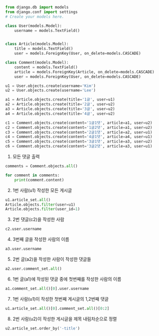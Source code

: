 ```python
from django.db import models
from django.conf import settings
# Create your models here.

class User(models.Model):
    username = models.TextField()


class Article(models.Model):
    title = models.TextField()
    user = models.ForeignKey(User, on_delete=models.CASCADE)

class Comment(models.Model):
    content = models.TextField()
    article = models.ForeignKey(Article, on_delete=models.CASCADE)
    user = models.ForeignKey(User, on_delete=models.CASCADE)
```

```python
u1 = User.objects.create(username='Kim')
u2 = User.objects.create(username='Lee')

a1 = Article.objects.create(title='1글', user=u1)
a2 = Article.objects.create(title='2글', user=u2)
a3 = Article.objects.create(title='3글', user=u2)
a4 = Article.objects.create(title='4글', user=u2)

c1 = Comment.objects.create(content='1글1댓', article=a1, user=u2)
c2 = Comment.objects.create(content='1글2댓', article=a1, user=u2)
c3 = Comment.objects.create(content='2글1댓', article=a2, user=u1)
c4 = Comment.objects.create(content='4글1댓', article=a4, user=u1)
c5 = Comment.objects.create(content='3글1댓', article=a3, user=u2)
c6 = Comment.objects.create(content='3글2댓', article=a3, user=u1)
```

1. 모든 댓글 출력

```python
comments = Comment.objects.all()

for comment in comments:
    print(comment.content)
```

2. 1번 사람(u1) 작성한 모든 게시글

```python
u1.article_set.all()
Article.objects.filter(user=u1)
Article.objects.filter(user_id=1)
```

3. 2번 댓글(c2)을 작성한 사람

```python
c2.user.username
```

4. 3번째 글을 작성한 사람의 이름

```python
a3.user.username
```

5. 2번 글(a2)을 작성한 사람이 작성한 댓글들

```python
a2.user.comment_set.all()
```

6. 1번 글(a1)에 작성된 댓글 중에 첫번째를 작성한 사람의 이름

```python
a1.comment_set.all()[0].user.username
```

7. 1번 사람(u1)이 작성한 첫번째 게시글의 1,2번째 댓글

```python
u1.article_set.all()[0].comment_set.all()[0:2]
```

8. 2번 사람(u2)이 작성한 게시글을 제목 내림차순으로 정렬

```python
u2.article_set.order_by('-title')
```

